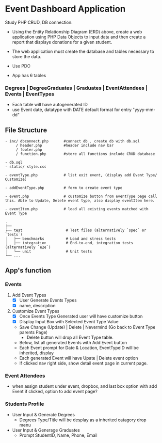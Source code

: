 # Event Dashboard Application
Study PHP CRUD, DB connection.

- Using the Entity Relationship Diagram (ERD) above, create a web application using PHP Data Objects to input data and then create a report that displays donations for a given student.
- The web application must create the database and tables necessary to store the data.

- Use PDO 
- App has 6 tables 
### Degrees | DegreeGraduates | Graduates | EventAttendees | Events | EventTypes
- Each table will have autogenerated ID 
- use Event date, datatype with DATE default format for entry "yyyy-mm-dd"

## File Structure 
```
- inc/ dbconnect.php       #connect db , create db with db.sql
     / header.php          #header include nav bar
     / footer.php
     / function.php        #store all functions include CRUD database

- db.sql    
- static/ style.css

- eventType.php            # list exit event, (display add Event Type/ Customize)

- addEventType.php         # form to create event type

- event.php                # customize button from eventType page call this. Able to Update, Delete event type, also display eventItem here.

- eventItem.php            # load all existing events matched with Event Type
```
    .
    ├──
    ├── test                    # Test files (alternatively `spec` or `tests`)
    │   ├── benchmarks          # Load and stress tests
    │   ├── integration         # End-to-end, integration tests (alternatively `e2e`)
    │   └── unit                # Unit tests
    └── ...

## App's function

### Events 
1. Add Event Types  
    - [x] User Generate Events Types
    - [x] name, description

2. Customize Event Types
    - [x] Once Events Type Generated user will have customize button
    - [x] Display Input Box with Selected Event Type Value
    - Save Change (Update) | Delete | Nevermind (Go back to Event Type parents Page)
      - Delete button will drop all Event Type table.  
    - Below, list all generated Events with Add Event button
    - Each Event prompt for Date & Location, EventTypeID will be inherited, display 
    - Each generated Event will have Upate | Delete event option
    - If clicked nav right side, show detail event page in current page.

### Event Attendees
- when assign student under event, dropbox, and last box option with add Event if clicked, option to add event page?
### Students Profile
- User Input & Generate Degrees
  - Degrees Type/Title  will be desplay as a inherited catagory drop menu
- User Input & Generage Graduates
    - Prompt StudentID, Name, Phone, Email
